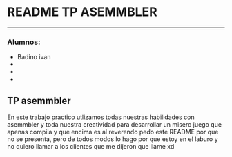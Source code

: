 # README TP ASEMMBLER
---
### Alumnos:
  - Badino ivan
  - 
  -
  -

  
## TP asemmbler 

En este trabajo practico utlizamos todas nuestras habilidades con asemmbler y toda nuestra creatividad para desarrollar un misero juego que apenas compila y que encima es al reverendo pedo este README por que no se presenta, pero de todos modos lo  hago por que estoy en el laburo y no quiero llamar a los clientes que me dijeron que llame xd 
